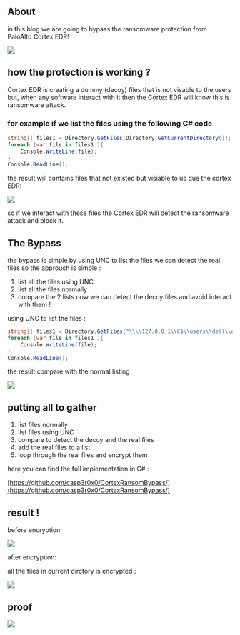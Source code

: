 ## About 

in this blog we are going to bypass the ransomware protection from PaloAlto Cortex EDR!

![](https://www.pwntricks.com/assets/images/3/cortex.png)

## how the protection is working ? 

Cortex EDR is creating a dummy (decoy) files that is not visable to the users but, when any software interact with it then the Cortex EDR will know this is ransomware attack.

### for example if we list the files using the following C# code 
```C#
string[] files1 = Directory.GetFiles(Directory.GetCurrentDirectory());
foreach (var file in files1 ){ 
    Console.WriteLine(file);
}
Console.ReadLine();

```
the result will contains files that not existed but visiable to us due the cortex EDR:

![](https://www.pwntricks.com/assets/images/3/listofdecoy.png)

so if we interact with these files the Cortex EDR will detect the ransomware attack and block it.  

## The Bypass 
the bypass is simple by using UNC to list the files we can detect the real files so the approuch is simple : 

1. list all the files using UNC 
2. list all the files normally 
3. compare the 2 lists now we can detect the decoy files and avoid interact with them ! 

using UNC to list the files :

```C#
string[] files1 = Directory.GetFiles("\\\\127.0.0.1\\C$\\users\\dell\\downloads\\");
foreach (var file in files1 ){ 
    Console.WriteLine(file);
}
Console.ReadLine();
```

the result compare with the normal listing 

![](https://www.pwntricks.com/assets/images/3/comapre.png)

## putting all to gather 

1. list files normally
2. list files using UNC 
3. compare to detect the decoy and the real files 
4. add the real files to a list  
5. loop through the real files and encrypt them 


here you can find the full implementation in C# :

[https://github.com/casp3r0x0/CortexRansomBypass/](https://github.com/casp3r0x0/CortexRansomBypass/) 


## result !

before encryption: 

![](https://www.pwntricks.com/assets/images/3/last1.png)

after encryption:

all the files in current dirctory is encrypted :

![](https://www.pwntricks.com/assets/images/3/last2.png)

## proof

![](https://www.pwntricks.com/assets/images/3/last3.png)





